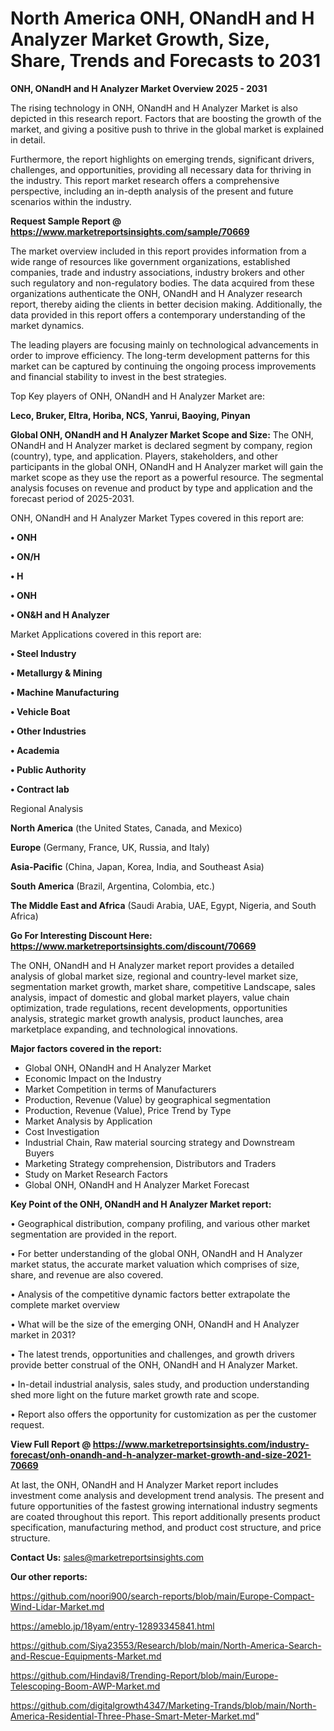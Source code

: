# North America ONH, ONandH and H Analyzer Market Growth, Size, Share, Trends and Forecasts to 2031

<Strong> ONH, ONandH and H Analyzer Market Overview 2025 - 2031</strong>

The rising technology in ONH, ONandH and H Analyzer Market is also depicted in this research report. Factors that are boosting the growth of the market, and giving a positive push to thrive in the global market is explained in detail.

Furthermore, the report highlights on emerging trends, significant drivers, challenges, and opportunities, providing all necessary data for thriving in the industry. This report market research offers a comprehensive perspective, including an in-depth analysis of the present and future scenarios within the industry.

<strong>Request Sample Report @ <a href=https://www.marketreportsinsights.com/sample/70669>https://www.marketreportsinsights.com/sample/70669</a></strong>

The market overview included in this report provides information from a wide range of resources like government organizations, established companies, trade and industry associations, industry brokers and other such regulatory and non-regulatory bodies. The data acquired from these organizations authenticate the ONH, ONandH and H Analyzer research report, thereby aiding the clients in better decision making. Additionally, the data provided in this report offers a contemporary understanding of the market dynamics.

The leading players are focusing mainly on technological advancements in order to improve efficiency. The long-term development patterns for this market can be captured by continuing the ongoing process improvements and financial stability to invest in the best strategies.

Top Key players of ONH, ONandH and H Analyzer Market are:

<strong>Leco, Bruker, Eltra, Horiba, NCS, Yanrui, Baoying, Pinyan</strong>

<strong><b>Global ONH, ONandH and H Analyzer Market Scope and Size:</b></strong>
The ONH, ONandH and H Analyzer market is declared segment by company, region (country), type, and application. Players, stakeholders, and other participants in the global ONH, ONandH and H Analyzer market will gain the market scope as they use the report as a powerful resource. The segmental analysis focuses on revenue and product by type and application and the forecast period of 2025-2031.

ONH, ONandH and H Analyzer Market Types covered in this report are:

<strong>• ONH

• ON/H

• H

• ONH

• ON&H and H Analyzer</strong>

Market Applications covered in this report are:

<strong>• Steel Industry

• Metallurgy & Mining

• Machine Manufacturing

• Vehicle Boat

• Other Industries

• Academia

• Public Authority

• Contract lab</strong> 

Regional Analysis

<strong>North America</strong> (the United States, Canada, and Mexico)

<strong>Europe</strong> (Germany, France, UK, Russia, and Italy)

<strong>Asia-Pacific</strong> (China, Japan, Korea, India, and Southeast Asia)

<strong>South America</strong> (Brazil, Argentina, Colombia, etc.)

<strong>The Middle East and Africa</strong> (Saudi Arabia, UAE, Egypt, Nigeria, and South Africa)

<strong>Go For Interesting Discount Here: <a href=https://www.marketreportsinsights.com/discount/70669>https://www.marketreportsinsights.com/discount/70669</a></strong>

The ONH, ONandH and H Analyzer market report provides a detailed analysis of global market size, regional and country-level market size, segmentation market growth, market share, competitive Landscape, sales analysis, impact of domestic and global market players, value chain optimization, trade regulations, recent developments, opportunities analysis, strategic market growth analysis, product launches, area marketplace expanding, and technological innovations.

<strong><b>Major factors covered in the report:</b></strong>
<ul>
  <li>Global ONH, ONandH and H Analyzer Market </li>
  <li>Economic Impact on the Industry</li>
  <li>Market Competition in terms of Manufacturers</li>
  <li>Production, Revenue (Value) by geographical segmentation</li>
  <li>Production, Revenue (Value), Price Trend by Type</li>
  <li>Market Analysis by Application</li>
  <li>Cost Investigation</li>
  <li>Industrial Chain, Raw material sourcing strategy and Downstream Buyers</li>
  <li>Marketing Strategy comprehension, Distributors and Traders</li>
  <li>Study on Market Research Factors</li>
  <li>Global ONH, ONandH and H Analyzer Market Forecast</li>
</ul>

<strong><b>Key Point of the ONH, ONandH and H Analyzer Market report:</b></strong>

• Geographical distribution, company profiling, and various other market segmentation are provided in the report.

• For better understanding of the global ONH, ONandH and H Analyzer market status, the accurate market valuation which comprises of size, share, and revenue are also covered.

• Analysis of the competitive dynamic factors better extrapolate the complete market overview

• What will be the size of the emerging ONH, ONandH and H Analyzer market in 2031?

• The latest trends, opportunities and challenges, and growth drivers provide better construal of the ONH, ONandH and H Analyzer Market.

• In-detail industrial analysis, sales study, and production understanding shed more light on the future market growth rate and scope.

• Report also offers the opportunity for customization as per the customer request.

<strong><b>View Full Report @ <a href=https://www.marketreportsinsights.com/industry-forecast/onh-onandh-and-h-analyzer-market-growth-and-size-2021-70669>https://www.marketreportsinsights.com/industry-forecast/onh-onandh-and-h-analyzer-market-growth-and-size-2021-70669</a></b></strong>


At last, the ONH, ONandH and H Analyzer Market report includes investment come analysis and development trend analysis. The present and future opportunities of the fastest growing international industry segments are coated throughout this report. This report additionally presents product specification, manufacturing method, and product cost structure, and price structure.

<strong>Contact Us:</strong>
sales@marketreportsinsights.com

<strong>Our other reports:</strong>

<a href=https://github.com/noori900/search-reports/blob/main/Europe-Compact-Wind-Lidar-Market.md>https://github.com/noori900/search-reports/blob/main/Europe-Compact-Wind-Lidar-Market.md</a>

<a href=https://ameblo.jp/18yam/entry-12893345841.html>https://ameblo.jp/18yam/entry-12893345841.html</a>

<a href=https://github.com/Siya23553/Research/blob/main/North-America-Search-and-Rescue-Equipments-Market.md>https://github.com/Siya23553/Research/blob/main/North-America-Search-and-Rescue-Equipments-Market.md</a>

<a href=https://github.com/Hindavi8/Trending-Report/blob/main/Europe-Telescoping-Boom-AWP-Market.md>https://github.com/Hindavi8/Trending-Report/blob/main/Europe-Telescoping-Boom-AWP-Market.md</a>

<a href=https://github.com/digitalgrowth4347/Marketing-Trands/blob/main/North-America-Residential-Three-Phase-Smart-Meter-Market.md>https://github.com/digitalgrowth4347/Marketing-Trands/blob/main/North-America-Residential-Three-Phase-Smart-Meter-Market.md</a>"
